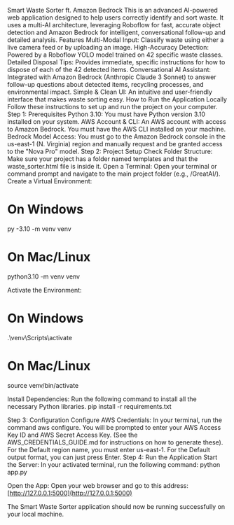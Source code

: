 Smart Waste Sorter ft. Amazon Bedrock
This is an advanced AI-powered web application designed to help users correctly identify and sort waste. It uses a multi-AI architecture, leveraging Roboflow for fast, accurate object detection and Amazon Bedrock for intelligent, conversational follow-up and detailed analysis.
Features
Multi-Modal Input: Classify waste using either a live camera feed or by uploading an image.
High-Accuracy Detection: Powered by a Roboflow YOLO model trained on 42 specific waste classes.
Detailed Disposal Tips: Provides immediate, specific instructions for how to dispose of each of the 42 detected items.
Conversational AI Assistant: Integrated with Amazon Bedrock (Anthropic Claude 3 Sonnet) to answer follow-up questions about detected items, recycling processes, and environmental impact.
Simple & Clean UI: An intuitive and user-friendly interface that makes waste sorting easy.
How to Run the Application Locally
Follow these instructions to set up and run the project on your computer.
Step 1: Prerequisites
Python 3.10: You must have Python version 3.10 installed on your system.
AWS Account & CLI:
An AWS account with access to Amazon Bedrock.
You must have the AWS CLI installed on your machine.
Bedrock Model Access: You must go to the Amazon Bedrock console in the us-east-1 (N. Virginia) region and manually request and be granted access to the "Nova Pro" model.
Step 2: Project Setup
Check Folder Structure: Make sure your project has a folder named templates and that the waste_sorter.html file is inside it.
Open a Terminal: Open your terminal or command prompt and navigate to the main project folder (e.g., /GreatAI/).
Create a Virtual Environment:
# On Windows
py -3.10 -m venv venv

# On Mac/Linux
python3.10 -m venv venv


Activate the Environment:
# On Windows
.\venv\Scripts\activate

# On Mac/Linux
source venv/bin/activate


Install Dependencies: Run the following command to install all the necessary Python libraries.
pip install -r requirements.txt


Step 3: Configuration
Configure AWS Credentials:
In your terminal, run the command aws configure.
You will be prompted to enter your AWS Access Key ID and AWS Secret Access Key. (See the AWS_CREDENTIALS_GUIDE.md for instructions on how to generate these).
For the Default region name, you must enter us-east-1.
For the Default output format, you can just press Enter.
Step 4: Run the Application
Start the Server: In your activated terminal, run the following command:
python app.py


Open the App: Open your web browser and go to this address:
[http://127.0.0.1:5000](http://127.0.0.1:5000)


The Smart Waste Sorter application should now be running successfully on your local machine.
